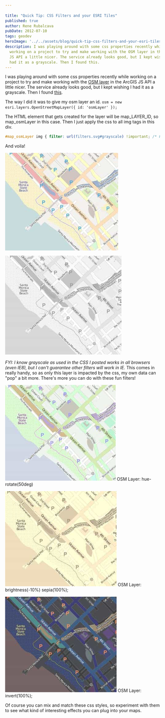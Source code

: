 ```yaml
---

title: "Quick Tip: CSS Filters and your ESRI Tiles"
published: true
author: Rene Rubalcava
pubDate: 2012-07-10
tags: geodev
heroImage: '../../assets/blog/quick-tip-css-filters-and-your-esri-tiles/images/osm_bw.jpg'
description: I was playing around with some css properties recently while
  working on a project to try and make working with the OSM layer in the ArcGIS
  JS API a little nicer. The service already looks good, but I kept wishing I
  had it as a grayscale. Then I found this.
---
```


I was playing around with some css properties recently while working on a
project to try and make working with the
[OSM layer](http://help.arcgis.com/EN/webapi/javascript/arcgis/help/jsapi/openstreetmaplayer.htm)
in the ArcGIS JS API a little nicer. The service already looks good, but I kept
wishing I had it as a grayscale. Then I found
[this](http://snipplr.com/view/63328).

The way I did it was to give my osm layer an id.
`osm = new esri.layers.OpenStreetMapLayer({ id: 'osmLayer' });`

The HTML element that gets created for the layer will be map_LAYER_ID, so
map_osmLayer in this case. Then I just apply the css to all img tags in this
div.

```css
#map_osmLayer img { filter: url(filters.svg#grayscale) !important; /* Firefox 3.5+ */ filter: gray !important; /* IE5+ */ -webkit-filter: grayscale(1) !important; /* Webkit Nightlies & Chrome Canary */ }`
```

And voila!

![](../../assets/blog/quick-tip-css-filters-and-your-esri-tiles/images/osm_color.jpg)

![](../../assets/blog/quick-tip-css-filters-and-your-esri-tiles/images/osm_bw.jpg)

_FYI: I know grayscale as used in the CSS I posted works in all browsers (even
IE8), but I can't guarantee other filters will work in IE._ This comes in really
handy, so as only this layer is impacted by the css, my own data can "pop" a bit
more. There's more you can do with these fun filters!

![](../../assets/blog/quick-tip-css-filters-and-your-esri-tiles/images/osm_hue_50.jpg)
OSM Layer: hue-rotate(50deg)

![](../../assets/blog/quick-tip-css-filters-and-your-esri-tiles/images/osm_bright_sepia.jpg)
OSM Layer: brightness(-10%) sepia(100%);

![](../../assets/blog/quick-tip-css-filters-and-your-esri-tiles/images/osm_invert.jpg)
OSM Layer: invert(100%);

Of course you can mix and match these css styles, so experiment with them to see
what kind of interesting effects you can plug into your maps.
